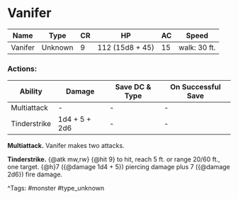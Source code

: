# Vanifer

| Name | Type | CR | HP | AC | Speed |
|------|------|----|----|----|-------|
| Vanifer | Unknown | 9 | 112 (15d8 + 45) | 15 | walk: 30 ft. |

### Actions:

| Ability | Damage | Save DC & Type | On Successful Save |
|---------|--------|----------------|--------------------|
| Multiattack | - | - | - |
| Tinderstrike | 1d4 + 5 + 2d6 | - | - |


**Multiattack.** Vanifer makes two attacks.

**Tinderstrike.** {@atk mw,rw} {@hit 9} to hit, reach 5 ft. or range 20/60 ft., one target. {@h}7 ({@damage 1d4 + 5}) piercing damage plus 7 ({@damage 2d6}) fire damage.

^Tags: #monster #type_unknown